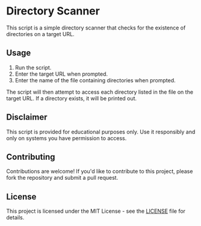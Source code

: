 # Directory Scanner

This script is a simple directory scanner that checks for the existence of directories on a target URL.

## Usage

1. Run the script.
2. Enter the target URL when prompted.
3. Enter the name of the file containing directories when prompted.

The script will then attempt to access each directory listed in the file on the target URL. If a directory exists, it will be printed out.

## Disclaimer

This script is provided for educational purposes only. Use it responsibly and only on systems you have permission to access.

## Contributing

Contributions are welcome! If you'd like to contribute to this project, please fork the repository and submit a pull request.

## License

This project is licensed under the MIT License - see the [LICENSE](LICENSE) file for details.
